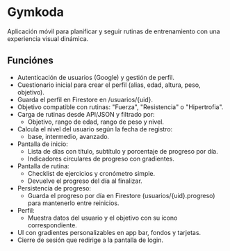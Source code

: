 # Gymkoda

Aplicación móvil para planificar y seguir rutinas de entrenamiento con una experiencia visual dinámica.

## Funciónes

- Autenticación de usuarios (Google) y gestión de perfil.
- Cuestionario inicial para crear el perfil (alias, edad, altura, peso, objetivo).
- Guarda el perfil en Firestore en /usuarios/{uid}.
- Objetivo compatible con rutinas: "Fuerza", "Resistencia" o "Hipertrofia".
- Carga de rutinas desde API/JSON y filtrado por:
  - Objetivo, rango de edad, rango de peso y nivel.
- Calcula el nivel del usuario según la fecha de registro:
  - base, intermedio, avanzado.
- Pantalla de inicio:
  - Lista de días con título, subtítulo y porcentaje de progreso por día.
  - Indicadores circulares de progreso con gradientes.
- Pantalla de rutina:
  - Checklist de ejercicios y cronómetro simple.
  - Devuelve el progreso del día al finalizar.
- Persistencia de progreso:
  - Guarda el progreso por día en Firestore (usuarios/{uid}.progreso) para mantenerlo entre reinicios.
- Perfil:
  - Muestra datos del usuario y el objetivo con su ícono correspondiente.
- UI con gradientes personalizables en app bar, fondos y tarjetas.
- Cierre de sesión que redirige a la pantalla de login.
